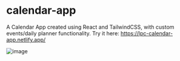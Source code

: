 # calendar-app
A Calendar App created using React and TailwindCSS, with custom events/daily planner functionality.
Try it here: https://lpc-calendar-app.netlify.app/

![image](https://user-images.githubusercontent.com/99974795/234536979-851f7967-ac74-41de-a470-107d2b71ecf4.png)

